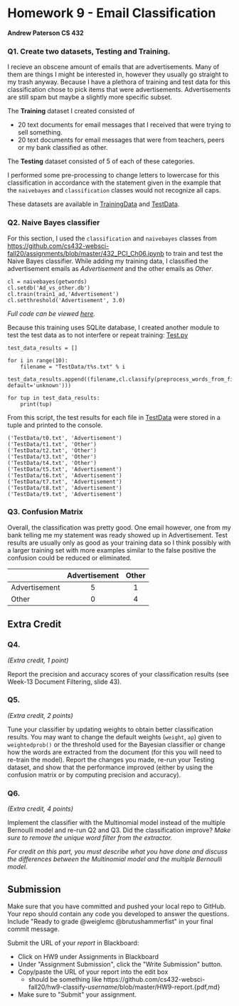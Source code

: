 # Homework 9 - Email Classification
**Andrew Paterson CS 432** 



### Q1. Create two datasets, Testing and Training.

I recieve an obscene amount of emails that are advertisements. Many of them are things I might be interested in, however they usually go straight to my trash anyway.
Because I have a plethora of training and test data for this classification chose to pick items that were advertisements. Advertisements are still spam
but maybe a slightly more specific subset. 

The **Training** dataset I created consisted of
* 20 text documents for email messages that I received that were trying to sell something.
* 20 text documents for email messages that were from teachers, peers or my bank classified as other.

The **Testing** dataset consisted of 5 of each of these categories.

I performed some pre-processing to change letters to lowercase for this classification in accordance with the statement given in the example
that the `naivebayes` and `classification` classes would not recognize all caps.

These datasets are available in [TrainingData](TrainingData) and [TestData](TestData).

### Q2. Naive Bayes classifier
For this section, I used the `classification` and `naivebayes` classes from https://github.com/cs432-websci-fall20/assignments/blob/master/432_PCI_Ch06.ipynb to train and test the Naive Bayes classifier. 
While adding my training data, I classified the advertisement emails as *Advertisement* and the other emails as *Other*. 

```
cl = naivebayes(getwords)
cl.setdb('Ad_vs_other.db')
cl.train(train1_ad,'Advertisement')
cl.setthreshold('Advertisement', 3.0)
```
*Full code can be viewed [here](Q2_run_naive_bayes.py).*

Because this training uses SQLite database, I created another module to test the test data as to not interfere or repeat training: [Test.py](Test.py)

```
test_data_results = []

for i in range(10):
    filename = "TestData/t%s.txt" % i
    test_data_results.append((filename,cl.classify(preprocess_words_from_file(filename), default='unknown')))

for tup in test_data_results:
    print(tup)
```
From this script, the test results for each file in [TestData](TestData) were stored in a tuple and printed to the console.
```
('TestData/t0.txt', 'Advertisement')
('TestData/t1.txt', 'Other')
('TestData/t2.txt', 'Other')
('TestData/t3.txt', 'Other')
('TestData/t4.txt', 'Other')
('TestData/t5.txt', 'Advertisement')
('TestData/t6.txt', 'Advertisement')
('TestData/t7.txt', 'Advertisement')
('TestData/t8.txt', 'Advertisement')
('TestData/t9.txt', 'Advertisement')

```

### Q3. Confusion Matrix

Overall, the classification was pretty good. One email however, one from my bank telling me my statement was ready showed up in Advertisement.
Test results are usually only as good as your training data so I think possibly with a larger training set with more examples similar to the false positive 
the confusion could be reduced or eliminated.

|               | Advertisement | Other |
|:--------------|:-------------:|:-----:|
| Advertisement |      5        |   1   |
| Other         |      0        |   4   |

## Extra Credit

### Q4. 
*(Extra credit, 1 point)* 

Report the precision and accuracy scores of your classification results (see Week-13 Document Filtering, slide 43).

### Q5. 
*(Extra credit, 2 points)* 

Tune your classifier by updating weights to obtain better classification results. You may want to change the default weights (`weight`, `ap`) given to `weightedprob()` or the threshold used for the Bayesian classifier or change how the words are extracted from the document (for this you will need to re-train the model).  Report the changes you made, re-run your Testing dataset, and show that the performance improved (either by using the confusion matrix or by computing precision and accuracy).

### Q6. 
*(Extra credit, 4 points)* 

Implement the classifier with the Multinomial model instead of the multiple Bernoulli model and re-run Q2 and Q3.  Did the classification improve?  *Make sure to remove the unique word filter from the extractor.*

*For credit on this part, you must describe what you have done and discuss the differences between the Multinomial model and the multiple Bernoulli model.*

## Submission

Make sure that you have committed and pushed your local repo to GitHub.  Your repo should contain any code you developed to answer the questions.  Include "Ready to grade @weiglemc @brutushammerfist" in your final commit message. 

Submit the URL of your *report* in Blackboard:

* Click on HW9 under Assignments in Blackboard
* Under "Assignment Submission", click the "Write Submission" button.
* Copy/paste the URL of your report into the edit box
  * should be something like https<nolink>://github.com/cs432-websci-fall20/hw9-classify-*username*/blob/master/HW9-report.{pdf,md}
* Make sure to "Submit" your assignment.
